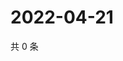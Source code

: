 # 2022-04-21

共 0 条

<!-- BEGIN WEIBO -->
<!-- 最后更新时间 Thu Apr 21 2022 13:26:31 GMT+0800 (China Standard Time) -->

<!-- END WEIBO -->
